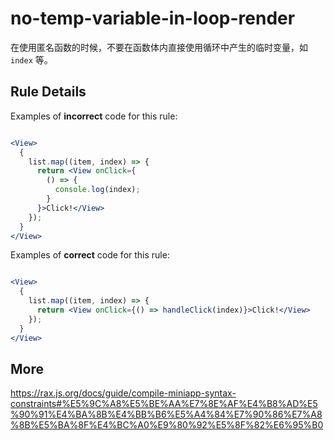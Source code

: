 # no-temp-variable-in-loop-render
在使用匿名函数的时候，不要在函数体内直接使用循环中产生的临时变量，如 `index` 等。

## Rule Details

Examples of **incorrect** code for this rule:

```jsx

<View>
  {
    list.map((item, index) => {
      return <View onClick={
        () => {
          console.log(index);
        }
      }>Click!</View>
    });
  }
</View>

```

Examples of **correct** code for this rule:

```jsx

<View>
  {
    list.map((item, index) => {
      return <View onClick={() => handleClick(index)}>Click!</View>
    });
  }
</View>

```

## More
https://rax.js.org/docs/guide/compile-miniapp-syntax-constraints#%E5%9C%A8%E5%BE%AA%E7%8E%AF%E4%B8%AD%E5%90%91%E4%BA%8B%E4%BB%B6%E5%A4%84%E7%90%86%E7%A8%8B%E5%BA%8F%E4%BC%A0%E9%80%92%E5%8F%82%E6%95%B0
